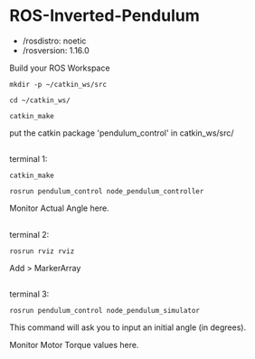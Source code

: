 # ROS-Inverted-Pendulum

* /rosdistro: noetic
* /rosversion: 1.16.0

Build your ROS Workspace
```
mkdir -p ~/catkin_ws/src
```
```
cd ~/catkin_ws/
```
```
catkin_make
```
put the catkin package 'pendulum_control' in catkin_ws/src/

##

terminal 1:
```
catkin_make
```
```
rosrun pendulum_control node_pendulum_controller
```
Monitor Actual Angle here.

##

terminal 2:
```
rosrun rviz rviz
```
Add > MarkerArray
##

terminal 3:
```
rosrun pendulum_control node_pendulum_simulator
```

This command will ask you to input an initial angle (in degrees).

Monitor Motor Torque values here.
